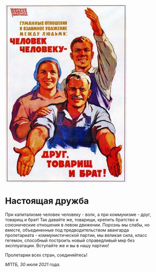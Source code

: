 
![](./img/old/friendship.jpg)


# Настоящая дружба


При капитализме человек человеку -
волк, а при коммунизме - друг, товарищ и брат! Так давайте же, товарищи,
крепить братство и союзнические отношения в левом движении. Порознь мы
слабы, но вместе, объединенные под предводительством авангарда
пролетариата - коммунистической партии, мы великая сила, класс гегемон,
способный построить новый справедливый мир без эксплуатации. Вступайте
же и вы в нашу партию! 

 Пролетарии всех стран, соединяйтесь!





*МПТБ, 30 июля 2021 года.*
